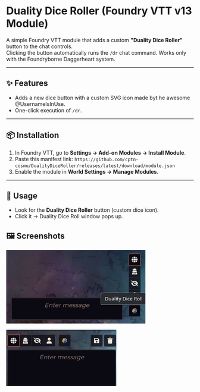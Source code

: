 # Duality Dice Roller (Foundry VTT v13 Module)

A simple Foundry VTT module that adds a custom **"Duality Dice Roller"** button to the chat controls.  
Clicking the button automatically runs the `/dr` chat command.
Works only with the Foundryborne Daggerheart system.

---

## ✨ Features
- Adds a new dice button with a custom SVG icon made byt he awesome @UsernameIsInUse.
- One-click execution of `/dr`.

---

## 📦 Installation

1. In Foundry VTT, go to **Settings → Add-on Modules → Install Module**.
2. Paste this manifest link: `https://github.com/cptn-cosmo/DualityDiceRoller/releases/latest/download/module.json`
3. Enable the module in **World Settings → Manage Modules**.

---

## 🔨 Usage
- Look for the **Duality Dice Roller** button (custom dice icon).
- Click it → Duality Dice Roll window pops up.

## 🖼️ Screenshots

![Chat Panel Closed](screenshots/chat_closed.png)

![Chat Panel Open](screenshots/chat_open.png)
